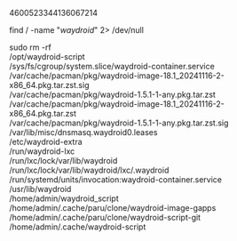 4600523344136067214

find / -name "*waydroid*" 2> /dev/null

sudo rm -rf \
  /opt/waydroid-script \
  /sys/fs/cgroup/system.slice/waydroid-container.service \
  /var/cache/pacman/pkg/waydroid-image-18.1_20241116-2-x86_64.pkg.tar.zst.sig \
  /var/cache/pacman/pkg/waydroid-1.5.1-1-any.pkg.tar.zst \
  /var/cache/pacman/pkg/waydroid-image-18.1_20241116-2-x86_64.pkg.tar.zst \
  /var/cache/pacman/pkg/waydroid-1.5.1-1-any.pkg.tar.zst.sig \
  /var/lib/misc/dnsmasq.waydroid0.leases \
  /etc/waydroid-extra \
  /run/waydroid-lxc \
  /run/lxc/lock/var/lib/waydroid \
  /run/lxc/lock/var/lib/waydroid/lxc/.waydroid \
  /run/systemd/units/invocation:waydroid-container.service \
  /usr/lib/waydroid \
  /home/admin/waydroid_script \
  /home/admin/.cache/paru/clone/waydroid-image-gapps \
  /home/admin/.cache/paru/clone/waydroid-script-git \
  /home/admin/.cache/waydroid-script

